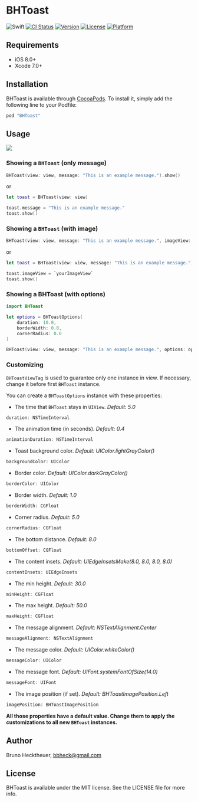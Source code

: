 # BHToast

![Swift](https://img.shields.io/badge/language-Swift-orange.svg)
[![CI Status](http://img.shields.io/travis/bbheck/BHToast.svg?style=flat)](https://travis-ci.org/bbheck/BHToast)
[![Version](https://img.shields.io/cocoapods/v/BHToast.svg?style=flat)](http://cocoapods.org/pods/BHToast)
[![License](https://img.shields.io/cocoapods/l/BHToast.svg?style=flat)](http://cocoapods.org/pods/BHToast)
[![Platform](https://img.shields.io/cocoapods/p/BHToast.svg?style=flat)](http://cocoapods.org/pods/BHToast)

## Requirements

- iOS 8.0+
- Xcode 7.0+

## Installation

BHToast is available through [CocoaPods](http://cocoapods.org). To install
it, simply add the following line to your Podfile:

```ruby
pod "BHToast"
```

## Usage

<img src="https://cloud.githubusercontent.com/assets/2257294/12374113/f796500a-bc78-11e5-93bc-ac886c3d1f66.gif">

### Showing a `BHToast` (only message)

```swift
BHToast(view: view, message: "This is an example message.").show()
```
or
```swift
let toast = BHToast(view: view)

toast.message = "This is an example message."
toast.show()
```

### Showing a `BHToast` (with image)

```swift
BHToast(view: view, message: "This is an example message.", imageView: `yourImageView`).show()
```
or
```swift
let toast = BHToast(view: view, message: "This is an example message.")

toast.imageView = `yourImageView`
toast.show()
```

### Showing a BHToast (with options)

```swift
import BHToast

let options = BHToastOptions(
    duration: 10.0,
    borderWidth: 0.0,
    cornerRadius: 0.0
)

BHToast(view: view, message: "This is an example message.", options: options).show()
```

### Customizing

`BHToastViewTag` is used to guarantee only one instance in view.
If necessary, change it before first `BHToast` instance.

You can create a `BHToastOptions` instance with these properties:

* The time that `BHToast` stays in `UIView`. *Default: 5.0*
```swift
duration: NSTimeInterval
```

* The animation time (in seconds). *Default: 0.4*
```swift
animationDuration: NSTimeInterval
```

* Toast background color. *Default: UIColor.lightGrayColor()*
```swift
backgroundColor: UIColor
```

* Border color. *Default: UIColor.darkGrayColor()*
```swift
borderColor: UIColor
```

* Border width. *Default: 1.0*
```swift
borderWidth: CGFloat
```

* Corner radius. *Default: 5.0*
```swift
cornerRadius: CGFloat
```

* The bottom distance. *Default: 8.0*
```swift
bottomOffset: CGFloat
```

* The content insets. *Default: UIEdgeInsetsMake(8.0, 8.0, 8.0, 8.0)*
```swift
contentInsets: UIEdgeInsets
```

* The min height. *Default: 30.0*
```swift
minHeight: CGFloat
```

* The max height. *Default: 50.0*
```swift
maxHeight: CGFloat
```

* The message alignment. *Default: NSTextAlignment.Center*
```swift
messageAlignment: NSTextAlignment
```

* The message color. *Default: UIColor.whiteColor()*
```swift
messageColor: UIColor
```

* The message font. *Default: UIFont.systemFontOfSize(14.0)*
```swift
messageFont: UIFont
```

* The image position (if set). *Default: BHToastImagePosition.Left*
```swift
imagePosition: BHToastImagePosition
```

**All those properties have a default value. Change them to apply the customizations to all new `BHToast` instances.**

## Author

Bruno Hecktheuer, bbheck@gmail.com

## License

BHToast is available under the MIT license. See the LICENSE file for more info.
